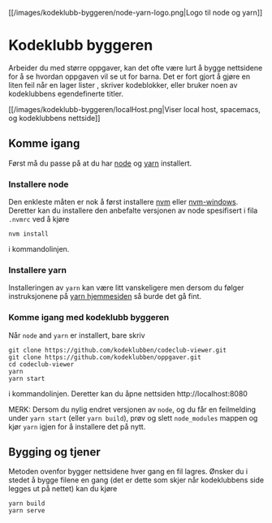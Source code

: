 
[[/images/kodeklubb-byggeren/node-yarn-logo.png|Logo til node og yarn]]


# Kodeklubb byggeren

Arbeider du med større oppgaver, kan det ofte være lurt å bygge nettsidene for å
se hvordan oppgaven vil se ut for barna. Det er fort gjort å gjøre en liten feil
når en lager lister , skriver kodeblokker, eller bruker noen av kodeklubbens
egendefinerte titler.

[[/images/kodeklubb-byggeren/localHost.png|Viser local host, spacemacs, og kodeklubbens nettside]]

## Komme igang

Først må du passe på at du har [node](https://nodejs.org/en/) og
[yarn](https://yarnpkg.com/en/) installert.

### Installere node

Den enkleste måten er nok å først installere
[nvm](https://github.com/creationix/nvm#installation) eller
[nvm-windows](https://github.com/coreybutler/nvm-windows). Deretter kan du installere
den anbefalte versjonen av node spesifisert i fila `.nvmrc` ved å kjøre

    nvm install

i kommandolinjen.

### Installere yarn

Installeringen av `yarn` kan være litt vanskeligere men dersom du følger
instruksjonene på [yarn hjemmesiden](https://yarnpkg.com/lang/en/docs/install/)
så burde det gå fint.

### Komme igang med kodeklubb byggeren

Når `node` and `yarn` er installert, bare skriv

```
git clone https://github.com/kodeklubben/codeclub-viewer.git
git clone https://github.com/kodeklubben/oppgaver.git
cd codeclub-viewer
yarn
yarn start
```

i kommandolinjen. Deretter kan du åpne nettsiden http://localhost:8080

MERK: Dersom du nylig endret versjonen av `node`, og du får en feilmelding under
`yarn start` (eller `yarn build`),  prøv og slett `node_modules` mappen og kjør
`yarn` igjen for å installere det på nytt.


## Bygging og tjener

Metoden ovenfor bygger nettsidene hver gang en fil lagres. Ønsker du i stedet å
bygge filene en gang (det er dette som skjer når kodeklubbens side legges ut på
nettet) kan du kjøre

```
yarn build
yarn serve
```
